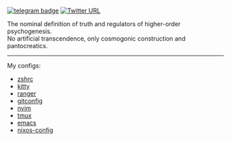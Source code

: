 [![telegram badge](https://img.shields.io/badge/%40vyorkin-telegram-%23fff)](https://t.me/vyorkin)
[![Twitter URL](https://img.shields.io/twitter/url?label=%40yorkin&url=https%3A%2F%2Ftwitter.com%2Fyorkin)](https://twitter.com/yorkin)

The nominal definition of truth and regulators of higher-order psychogenesis.  
No artificial transcendence, only cosmogonic construction and pantocreatics.

---

My configs:

* [zshrc](https://github.com/vyorkin/zshrc)
* [kitty](https://github.com/vyorkin/kitty)
* [ranger](https://github.com/vyorkin/ranger)
* [gitconfig](https://github.com/vyorkin/gitconfig)
* [nvim](https://github.com/vyorkin/nvim)
* [tmux](https://github.com/vyorkin/tmux.conf)
* [emacs](https://github.com/vyorkin/emacs.d)
* [nixos-config](https://github.com/vyorkin/nixos-config)

